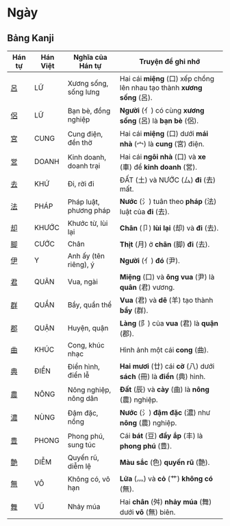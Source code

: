 # Ngày

## Bảng Kanji

| Hán tự | Hán Việt | Nghĩa của Hán tự | Truyện để ghi nhớ |
|---|---|---|---|
| [呂](https://www.google.com/search?q=https://mazii.net/vi-VN/search/kanji/javi/%E5%91%82) | LỮ | Xương sống, sống lưng | Hai cái **miệng** (口) xếp chồng lên nhau tạo thành **xương sống** (呂). |
| [侶](https://www.google.com/search?q=https://mazii.net/vi-VN/search/kanji/javi/%E4%BE%B6) | LỮ | Bạn bè, đồng nghiệp | **Người** (亻) có cùng **xương sống** (呂) là **bạn bè** (侶). |
| [宮](https://www.google.com/search?q=https://mazii.net/vi-VN/search/kanji/javi/%E5%AE%AE) | CUNG | Cung điện, đền thờ | Hai cái **miệng** (口) dưới **mái nhà** (宀) là **cung** (宮) điện. |
| [営](https://www.google.com/search?q=https://mazii.net/vi-VN/search/kanji/javi/%E5%96%B6) | DOANH | Kinh doanh, doanh trại | Hai cái **ngôi nhà** (口) và **xe** (車) để **kinh doanh** (営). |
| [去](https://www.google.com/search?q=https://mazii.net/vi-VN/search/kanji/javi/%E5%8E%BB) | KHỨ | Đi, rời đi | ĐẤT (土) và NƯỚC (厶) **đi** (去) mất. |
| [法](https://www.google.com/search?q=https://mazii.net/vi-VN/search/kanji/javi/%E6%B3%95) | PHÁP | Pháp luật, phương pháp | **Nước** (氵) tuân theo **pháp** (法) luật của **đi** (去). |
| [却](https://www.google.com/search?q=https://mazii.net/vi-VN/search/kanji/javi/%E5%8D%B4) | KHƯỚC | Khước từ, lùi lại | **Chân** (卩) **lùi lại** (却) và **đi** (去). |
| [脚](https://www.google.com/search?q=https://mazii.net/vi-VN/search/kanji/javi/%E8%84%9A) | CƯỚC | Chân | **Thịt** (月) ở **chân** (脚) **đi** (去). |
| [伊](https://www.google.com/search?q=https://mazii.net/vi-VN/search/kanji/javi/%E4%BC%8A) | Y | Anh ấy (tên riêng), ý | **Người** (亻) **đó** (尹). |
| [君](https://www.google.com/search?q=https://mazii.net/vi-VN/search/kanji/javi/%E5%90%9B) | QUÂN | Vua, ngài | **Miệng** (口) và **ông vua** (尹) là **quân** (君) vương. |
| [群](https://www.google.com/search?q=https://mazii.net/vi-VN/search/kanji/javi/%E7%BE%A4) | QUẦN | Bầy, quần thể | **Vua** (君) và **dê** (羊) tạo thành **bầy** (群). |
| [郡](https://www.google.com/search?q=https://mazii.net/vi-VN/search/kanji/javi/%E9%83%A1) | QUẬN | Huyện, quận | **Làng** (阝) của **vua** (君) là **quận** (郡). |
| [曲](https://www.google.com/search?q=https://mazii.net/vi-VN/search/kanji/javi/%E6%9B%B2) | KHÚC | Cong, khúc nhạc | Hình ảnh một cái **cong** (曲). |
| [典](https://www.google.com/search?q=https://mazii.net/vi-VN/search/kanji/javi/%E5%85%B8) | ĐIỂN | Điển hình, điển lễ | **Hai mươi** (廿) cái **cờ** (八) dưới **sách** (冊) là **điển** (典) hình. |
| [農](https://www.google.com/search?q=https://mazii.net/vi-VN/search/kanji/javi/%E8%BE%B2) | NÔNG | Nông nghiệp, nông dân | **Đất** (辰) và **cày** (曲) là **nông** (農) nghiệp. |
| [濃](https://www.google.com/search?q=https://mazii.net/vi-VN/search/kanji/javi/%E6%BF%83) | NÙNG | Đậm đặc, nồng | **Nước** (氵) **đậm đặc** (濃) như **nông** (農) nghiệp. |
| [豊](https://www.google.com/search?q=https://mazii.net/vi-VN/search/kanji/javi/%E8%B1%8A) | PHONG | Phong phú, sung túc | Cái **bát** (豆) **đầy ắp** (丰) là **phong phú** (豊). |
| [艶](https://www.google.com/search?q=https://mazii.net/vi-VN/search/kanji/javi/%E8%89%B6) | DIỄM | Quyến rũ, diễm lệ | **Màu sắc** (色) **quyến rũ** (艶). |
| [無](https://www.google.com/search?q=https://mazii.net/vi-VN/search/kanji/javi/%E7%84%A1) | VÔ | Không có, vô hạn | **Lửa** (灬) và **cỏ** (艹) **không có** (無). |
| [舞](https://www.google.com/search?q=https://mazii.net/vi-VN/search/kanji/javi/%E8%88%9E) | VŨ | Nhảy múa | Hai **chân** (舛) **nhảy múa** (舞) dưới **vô** (無) biên. |

